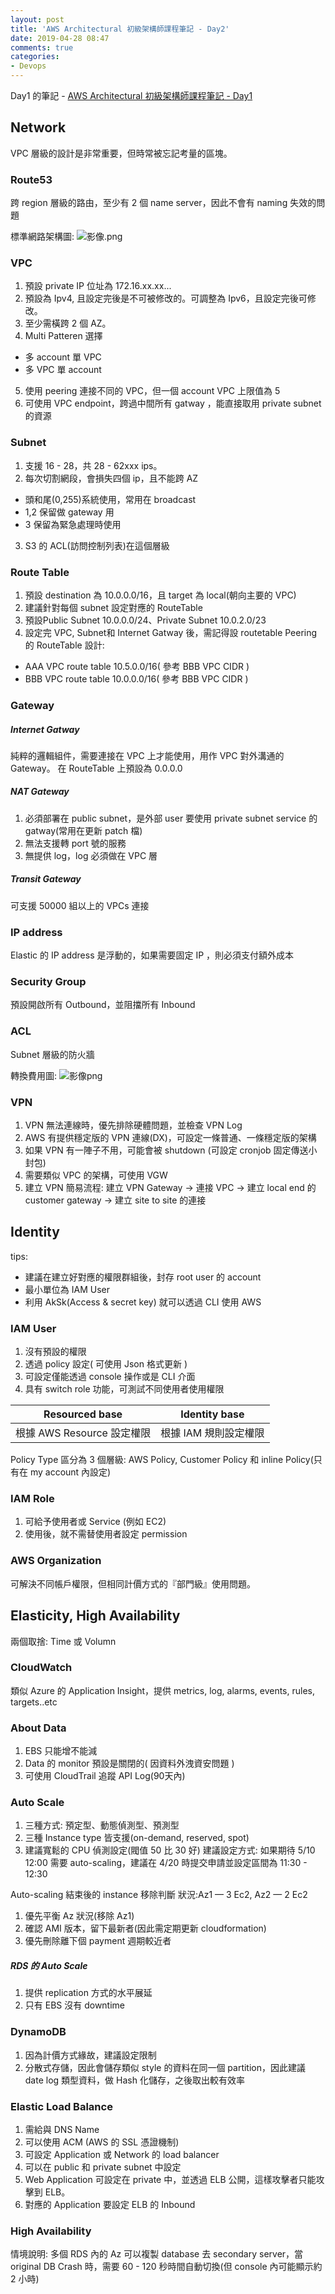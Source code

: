 ```yaml
---
layout: post
title: 'AWS Architectural 初級架構師課程筆記 - Day2'
date: 2019-04-28 08:47
comments: true
categories:
- Devops
---
```

Day1 的筆記 - [AWS Architectural 初級架構師課程筆記 - Day1](http://johnliutw.logdown.com/posts/7830415/aws-architectural-junior-architect-course-notes-day1)

## Network

VPC 層級的設計是非常重要，但時常被忘記考量的區塊。

### Route53
跨 region 層級的路由，至少有 2 個 name server，因此不會有 naming 失效的問題

標準網路架構圖:
![影像.png](http://user-image.logdown.io/user/26132/blog/25104/post/7830416/2YvEuERuTYS3LRXRKQ4T_%E5%BD%B1%E5%83%8F.png)

### VPC
1. 預設 private IP 位址為 172.16.xx.xx...
2. 預設為 Ipv4, 且設定完後是不可被修改的。可調整為 Ipv6，且設定完後可修改。
3. 至少需橫跨 2 個 AZ。
4. Multi Patteren 選擇
  - 多 account 單 VPC
  - 多 VPC 單 account
5. 使用 peering 連接不同的 VPC，但一個 account VPC 上限值為 5
6. 可使用 VPC endpoint，跨過中間所有 gatway ，能直接取用 private subnet 的資源

### Subnet
1. 支援 16 - 28，共 28 - 62xxx ips。
2. 每次切割網段，會損失四個 ip，且不能跨 AZ
  - 頭和尾(0,255)系統使用，常用在 broadcast
  - 1,2 保留做 gateway 用
  - 3 保留為緊急處理時使用
3. S3 的 ACL(訪問控制列表)在這個層級

### Route Table 
1. 預設 destination 為 10.0.0.0/16，且 target 為 local(朝向主要的 VPC)
2. 建議針對每個 subnet 設定對應的 RouteTable
3. 預設Public Subnet 10.0.0.0/24、Private Subnet 10.0.2.0/23 
4. 設定完 VPC, Subnet和 Internet Gatway 後，需記得設 routetable
Peering 的 RouteTable 設計:
- AAA VPC route table  10.5.0.0/16( 參考 BBB VPC CIDR )
- BBB VPC route table 10.0.0.0/16( 參考 BBB VPC CIDR )


### Gateway
##### Internet Gatway
純粹的邏輯組件，需要連接在 VPC 上才能使用，用作 VPC 對外溝通的 Gateway。
在 RouteTable 上預設為 0.0.0.0

##### NAT Gateway
1. 必須部署在 public subnet，是外部 user 要使用 private subnet service 的 gatway(常用在更新 patch 檔)
2. 無法支援轉 port 號的服務
3. 無提供 log，log 必須做在 VPC 層

##### Transit Gateway
可支援 50000 組以上的 VPCs 連接

###  IP address
Elastic 的 IP address 是浮動的，如果需要固定 IP ，則必須支付額外成本

### Security Group
預設開啟所有 Outbound，並阻擋所有 Inbound

### ACL
Subnet 層級的防火牆

轉換費用圖:
![影像png](https://s1.imgs.cc/img/aaaaaAalc.png)

### VPN
1. VPN 無法連線時，優先排除硬體問題，並檢查 VPN Log
2. AWS 有提供穩定版的 VPN 連線(DX)，可設定一條普通、一條穩定版的架構
3. 如果 VPN 有一陣子不用，可能會被 shutdown (可設定 cronjob 固定傳送小封包)
4. 需要類似 VPC 的架構，可使用 VGW
5. 建立 VPN 簡易流程: 建立 VPN Gateway -> 連接 VPC -> 建立 local end 的 customer gateway -> 建立 site to site 的連接

## Identity
tips:
- 建議在建立好對應的權限群組後，封存 root user 的 account
- 最小單位為 IAM User
- 利用 AkSk(Access & secret key) 就可以透過 CLI 使用 AWS

### IAM User
1. 沒有預設的權限
2. 透過 policy 設定( 可使用 Json 格式更新 )
3. 可設定僅能透過 console 操作或是 CLI 介面
4. 具有 switch role 功能，可測試不同使用者使用權限

| Resourced base | Identity base |
| ------------ | :-----------: |
| 根據 AWS Resource 設定權限      |  根據 IAM 規則設定權限 |

Policy Type 區分為 3 個層級: AWS Policy, Customer Policy 和 inline Policy(只有在 my account 內設定)

### IAM Role 
1. 可給予使用者或 Service (例如 EC2)
2. 使用後，就不需替使用者設定 permission

### AWS Organization
可解決不同帳戶權限，但相同計價方式的『部門級』使用問題。

## Elasticity, High Availability 
兩個取捨: Time 或 Volumn

### CloudWatch
類似 Azure 的 Application Insight，提供 metrics, log, alarms, events, rules, targets..etc

### About Data
1. EBS 只能增不能減
2. Data 的 monitor 預設是關閉的( 因資料外洩資安問題 )
3. 可使用 CloudTrail 追蹤 API Log(90天內)

### Auto Scale
1. 三種方式: 預定型、動態偵測型、預測型
2. 三種 Instance type 皆支援(on-demand, reserved, spot)
3. 建議寬鬆的 CPU 偵測設定(閥值 50 比 30 好)
建議設定方式:
如果期待 5/10 12:00 需要 auto-scaling，建議在 4/20 時提交申請並設定區間為 11:30 - 12:30

Auto-scaling 結束後的 instance 移除判斷
狀況:Az1 — 3 Ec2, Az2 — 2 Ec2
1. 優先平衡 Az 狀況(移除 Az1)
2. 確認 AMI 版本，留下最新者(因此需定期更新 cloudformation)
3. 優先刪除離下個 payment 週期較近者

##### RDS 的 Auto Scale
1. 提供 replication 方式的水平展延
2. 只有 EBS 沒有 downtime 

### DynamoDB
1. 因為計價方式緣故，建議設定限制
2. 分散式存儲，因此會儲存類似 style 的資料在同一個 partition，因此建議 date log 類型資料，做 Hash 化儲存，之後取出較有效率

### Elastic Load Balance
1. 需給與 DNS Name
2. 可以使用 ACM (AWS 的 SSL 憑證機制)
3. 可設定 Application 或 Network 的 load balancer 
4. 可以在 public 和 private subnet 中設定
5. Web Application 可設定在 private 中，並透過 ELB 公開，這樣攻擊者只能攻擊到 ELB。
6. 對應的 Application 要設定 ELB 的 Inbound

### High Availability 
情境說明:
多個 RDS 內的 Az 可以複製 database 去 secondary server，當 original DB Crash 時，需要 60 - 120 秒時間自動切換(但 console 內可能顯示約 2 小時)


